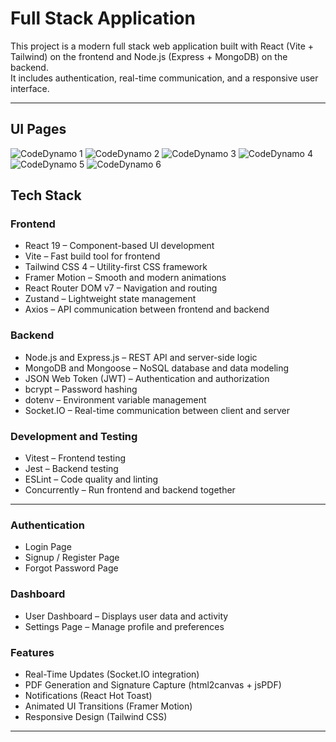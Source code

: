# Full Stack Application

This project is a modern full stack web application built with React (Vite + Tailwind) on the frontend and Node.js (Express + MongoDB) on the backend.  
It includes authentication, real-time communication, and a responsive user interface.

---

## UI Pages

![CodeDynamo 1](/Frontend/src/Components//Pages/UI/Home.png)
![CodeDynamo 2](/Frontend/src/Components//Pages/UI/Services.png)
![CodeDynamo 3](/Frontend/src/Components//Pages/UI/About.png)
![CodeDynamo 4](/Frontend/src/Components//Pages/UI/Contact.png)
![CodeDynamo 5](/Frontend/src/Components//Pages/UI/Login.PNG)
![CodeDynamo 6](/Frontend/src/Components//Pages/UI/Signup.PNG)

## Tech Stack

### Frontend

- React 19 – Component-based UI development
- Vite – Fast build tool for frontend
- Tailwind CSS 4 – Utility-first CSS framework
- Framer Motion – Smooth and modern animations
- React Router DOM v7 – Navigation and routing
- Zustand – Lightweight state management
- Axios – API communication between frontend and backend

### Backend

- Node.js and Express.js – REST API and server-side logic
- MongoDB and Mongoose – NoSQL database and data modeling
- JSON Web Token (JWT) – Authentication and authorization
- bcrypt – Password hashing
- dotenv – Environment variable management
- Socket.IO – Real-time communication between client and server

### Development and Testing

- Vitest – Frontend testing
- Jest – Backend testing
- ESLint – Code quality and linting
- Concurrently – Run frontend and backend together

---

### Authentication

- Login Page
- Signup / Register Page
- Forgot Password Page

### Dashboard

- User Dashboard – Displays user data and activity
- Settings Page – Manage profile and preferences

### Features

- Real-Time Updates (Socket.IO integration)
- PDF Generation and Signature Capture (html2canvas + jsPDF)
- Notifications (React Hot Toast)
- Animated UI Transitions (Framer Motion)
- Responsive Design (Tailwind CSS)

---
